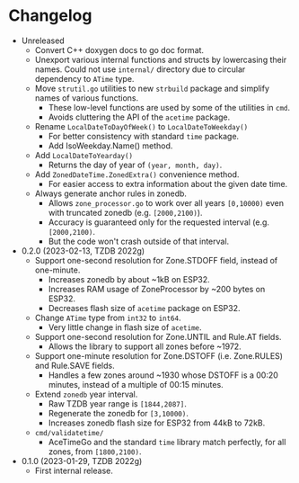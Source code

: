 # Changelog

* Unreleased
    * Convert C++ doxygen docs to go doc format.
    * Unexport various internal functions and structs by lowercasing their
      names. Could not use `internal/` directory due to circular dependency to
      `ATime` type.
    * Move `strutil.go` utilities to new `strbuild` package and simplify
      names of various functions.
        * These low-level functions are used by some of the utilities in `cmd`.
        * Avoids cluttering the API of the `acetime` package.
    * Rename `LocalDateToDayOfWeek()` to `LocalDateToWeekday()`
        * For better consistency with standard `time` package.
        * Add IsoWeekday.Name() method.
    * Add `LocalDateToYearday()`
        * Returns the day of year of `(year, month, day)`.
    * Add `ZonedDateTime.ZonedExtra()` convenience method.
        * For easier access to extra information about the given date time.
    * Always generate anchor rules in zonedb.
        * Allows `zone_processor.go` to work over all years `[0,10000)`
          even with truncated zonedb (e.g. `[2000,2100)`).
        * Accuracy is guaranteed only for the requested interval (e.g.
          `[2000,2100)`.
        * But the code won't crash outside of that interval.
* 0.2.0 (2023-02-13, TZDB 2022g)
    * Support one-second resolution for Zone.STDOFF field, instead of
      one-minute.
        * Increases zonedb by about ~1kB on ESP32.
        * Increases RAM usage of ZoneProcessor by ~200 bytes on ESP32.
        * Decreases flash size of `acetime` package on ESP32.
    * Change `ATime` type from `int32` to `int64`.
        * Very little change in flash size of `acetime`.
    * Support one-second resolution for Zone.UNTIL and Rule.AT fields.
        * Allows the library to support all zones before ~1972.
    * Support one-minute resolution for Zone.DSTOFF (i.e. Zone.RULES) and
      Rule.SAVE fields.
        * Handles a few zones around ~1930 whose DSTOFF is a 00:20 minutes,
          instead of a multiple of 00:15 minutes.
    * Extend `zonedb` year interval.
        * Raw TZDB year range is `[1844,2087]`.
        * Regenerate the zonedb for `[3,10000)`.
        * Increases zonedb flash size for ESP32 from 44kB to 72kB.
    * `cmd/validatetime/`
        * AceTimeGo and the standard `time` library match perfectly,
          for all zones, from `[1800,2100)`.
* 0.1.0 (2023-01-29, TZDB 2022g)
    * First internal release.
